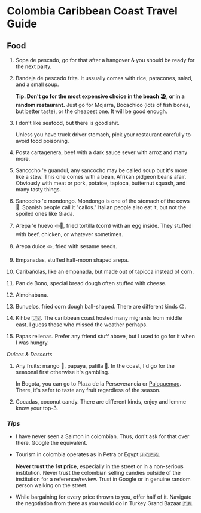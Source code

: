 # Colombia Caribbean Coast Travel Guide

## Food

1. Sopa de pescado, go for that after a hangover & you should be ready for the next party.

2. Bandeja de pescado frita.
    It ussually comes with rice, patacones, salad, and a small soup.

    **Tip. Don't go for the most expensive choice in the beach 🏖️, or in a random restaurant.** Just go for Mojarra,
    Bocachico (lots of fish bones, but better taste), or the cheapest one. It will be good enough.
3. I don't like seafood, but there is good shit.

    Unless you have truck driver stomach, pick your restaurant carefully to avoid food poisoning.

4. Posta cartagenera, beef with a dark sauce sever with arroz and many more.

4. Sancocho 'e guandul, any sancocho may be called soup but it's more like a stew.
This one comes with a bean, Afrikan pidgeon beans afair.
Obviously with meat or pork, potatoe, tapioca, butternut squash, and many tasty things.

4. Sancocho 'e mondongo.
Mondongo is one of the stomach of the cows 🐄.
Spanish people call it "callos."
Italian people also eat it, but not the spoiled ones like Giada.

4. Arepa 'e huevo 🫓🥚, fried tortilla (corn) with an egg inside.
They stuffed with beef, chicken, or whatever sometimes.

5. Arepa dulce 🫓, fried with sesame seeds.

4. Empanadas, stuffed half-moon shaped arepa.

5. Caribañolas, like an empanada, but made out of tapioca instead of corn.

4. Pan de Bono, special bread dough often stuffed with cheese.

4. Almohabana.

4. Bunuelos, fried corn dough ball-shaped.
There are different kinds 😉.

4. Kihbe 🇱🇧.
The caribbean coast hosted many migrants from middle east.
I guess those who missed the weather perhaps.

5. Papas rellenas. Prefer any friend stuff above, but I used to go for it when I was hungry.

_Dulces & Desserts_

1. Any fruits: mango 🥭, papaya, patilla 🍉.
In the coast, I'd go for the seasonal first otherwise it's gambling.

    In Bogota, you can go to Plaza de la Perseverancia or [Paloquemao](https://plazadepaloquemao.com/wp-content/cache/wp-rocket/plazadepaloquemao.com/index-https-webp.html).
    There, it's safer to taste any fruit regardless of the season.

4. Cocadas, coconut candy.
There are different kinds, enjoy and lemme know your top-3.

### _Tips_

- I have never seen a Salmon in colombian.
Thus, don't ask for that over there.
Google the equivalent.

- Tourism in colombia operates as in Petra or Egypt 🇯🇴🇪🇬.

    **Never trust the 1st price**, especially in the street or in a non-serious institution.
    Never trust the colombian selling candies outside of the institution for a reference/review.
    Trust in Google or in genuine random person walking on the street.

- While bargaining for every price thrown to you, offer half of it.
Navigate the negotiation from there as you would do in Turkey Grand Bazaar 🇹🇷.
